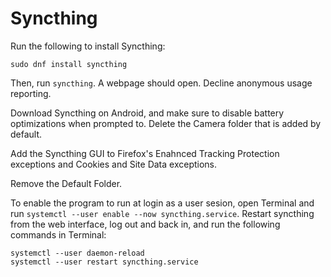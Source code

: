 # Syncthing

Run the following to install Syncthing:

```
sudo dnf install syncthing
```

Then, run `syncthing`. A webpage should open. Decline anonymous usage reporting.

Download Syncthing on Android, and make sure to disable battery optimizations when prompted to. Delete the Camera folder that is added by default.

Add the Syncthing GUI to Firefox's Enahnced Tracking Protection exceptions and Cookies and Site Data exceptions.

Remove the Default Folder.

To enable the program to run at login as a user sesion, open Terminal and run `systemctl --user enable --now syncthing.service`. Restart syncthing from the web interface, log out and back in, and run the following commands in Terminal:

```
systemctl --user daemon-reload
systemctl --user restart syncthing.service
```
